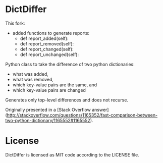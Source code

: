 DictDiffer
===
This fork:
- added functions to generate reports:
  - def report_added(self):
  - def report_removed(self):
  - def report_changed(self):
  - def report_unchanged(self):


Python class to take the difference of two python dictionaries:
- what was added,
- what was removed,
- which key-value pairs are the same, and
- which key-value pairs are changed

Generates only top-level differences and does not recurse.

Originally presented in a [Stack Overflow answer]
(http://stackoverflow.com/questions/1165352/fast-comparison-between-two-python-dictionary/1165552#1165552).

License
=======

DictDiffer is licensed as MIT code according to the LICENSE file.
